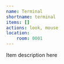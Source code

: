 ```yaml
---
name: Terminal
shortname: terminal
items: []
actions: look, mouse
location:
    room: 0001
---
```

Item description here
